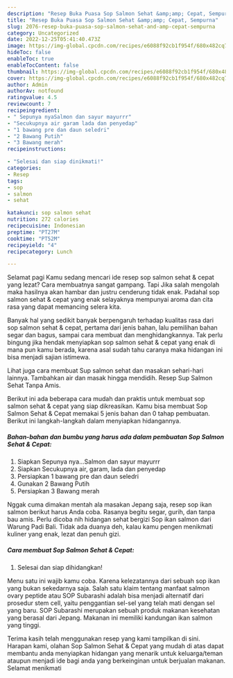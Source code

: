 ```yaml
---
description: "Resep Buka Puasa Sop Salmon Sehat &amp;amp; Cepat, Sempurna"
title: "Resep Buka Puasa Sop Salmon Sehat &amp;amp; Cepat, Sempurna"
slug: 2076-resep-buka-puasa-sop-salmon-sehat-and-amp-cepat-sempurna
category: Uncategorized
date: 2022-12-25T05:41:40.473Z
image: https://img-global.cpcdn.com/recipes/e6088f92cb1f954f/680x482cq70/sop-salmon-sehat-cepat-foto-resep-utama.jpg
hideToc: false
enableToc: true
enableTocContent: false
thumbnail: https://img-global.cpcdn.com/recipes/e6088f92cb1f954f/680x482cq70/sop-salmon-sehat-cepat-foto-resep-utama.jpg
cover: https://img-global.cpcdn.com/recipes/e6088f92cb1f954f/680x482cq70/sop-salmon-sehat-cepat-foto-resep-utama.jpg
author: Admin
authorAv: notfound
ratingvalue: 4.5
reviewcount: 7
recipeingredient:
- " Sepunya nyaSalmon dan sayur mayurrr"
- "Secukupnya air garam lada dan penyedap"
- "1 bawang pre dan daun seledri"
- "2 Bawang Putih"
- "3 Bawang merah"
recipeinstructions:

- "Selesai dan siap dinikmati!"
categories:
- Resep
tags:
- sop
- salmon
- sehat

katakunci: sop salmon sehat 
nutrition: 272 calories
recipecuisine: Indonesian
preptime: "PT27M"
cooktime: "PT52M"
recipeyield: "4"
recipecategory: Lunch

---
```



Selamat pagi Kamu sedang mencari ide resep sop salmon sehat &amp; cepat yang lezat? Cara membuatnya sangat gampang. Tapi Jika salah mengolah maka hasilnya akan hambar dan justru cenderung tidak enak. Padahal sop salmon sehat &amp; cepat yang enak selayaknya mempunyai aroma dan cita rasa yang dapat memancing selera kita.


Banyak hal yang sedikit banyak berpengaruh terhadap kualitas rasa dari sop salmon sehat &amp; cepat, pertama dari jenis bahan, lalu pemilihan bahan segar dan bagus, sampai cara membuat dan menghidangkannya. Tak perlu bingung jika hendak menyiapkan sop salmon sehat &amp; cepat yang enak di mana pun kamu berada, karena asal sudah tahu caranya maka hidangan ini bisa menjadi sajian istimewa.

Lihat juga cara membuat Sup salmon sehat dan masakan sehari-hari lainnya. Tambahkan air dan masak hingga mendidih. Resep Sup Salmon Sehat Tanpa Amis.


Berikut ini ada beberapa cara mudah dan praktis untuk membuat sop salmon sehat &amp; cepat yang siap dikreasikan. Kamu bisa membuat Sop Salmon Sehat &amp; Cepat memakai 5 jenis bahan dan 0 tahap pembuatan. Berikut ini langkah-langkah dalam menyiapkan hidangannya.

<!--inarticleads1-->

##### Bahan-bahan dan bumbu yang harus ada dalam pembuatan Sop Salmon Sehat &amp; Cepat:

1. Siapkan  Sepunya nya...Salmon dan sayur mayurrr
1. Siapkan Secukupnya air, garam, lada dan penyedap
1. Persiapkan 1 bawang pre dan daun seledri
1. Gunakan 2 Bawang Putih
1. Persiapkan 3 Bawang merah


Nggak cuma dimakan mentah ala masakan Jepang saja, resep sop ikan salmon berikut harus Anda coba. Rasanya begitu segar, gurih, dan tanpa bau amis. Perlu dicoba nih hidangan sehat bergizi Sop ikan salmon dari Warung Padi Bali. Tidak ada duanya deh, kalau kamu pengen menikmati kuliner yang enak, lezat dan penuh gizi. 

<!--inarticleads2-->

##### Cara membuat Sop Salmon Sehat &amp; Cepat:


1. Selesai dan siap dihidangkan!

Menu satu ini wajib kamu coba. Karena kelezatannya dari sebuah sop ikan yang bukan sekedarnya saja. Salah satu klaim tentang manfaat salmon ovary peptide atau SOP Subarashi adalah bisa menjadi alternatif dari prosedur stem cell, yaitu penggantian sel-sel yang telah mati dengan sel yang baru. SOP Subarashi merupakan sebuah produk makanan kesehatan yang berasal dari Jepang. Makanan ini memiliki kandungan ikan salmon yang tinggi. 

Terima kasih telah menggunakan resep yang kami tampilkan di sini. Harapan kami, olahan Sop Salmon Sehat &amp; Cepat yang mudah di atas dapat membantu anda menyiapkan hidangan yang menarik untuk keluarga/teman ataupun menjadi ide bagi anda yang berkeinginan untuk berjualan makanan. Selamat menikmati
